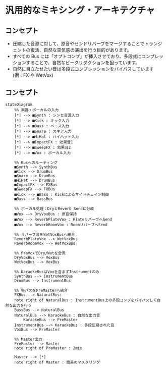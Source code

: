 # 汎用的なミキシング・アーキテクチャ

## コンセプト
- 圧縮した音源に対して、原音やセンドリバーブをマージすることでトランジェントの復活、自然な空気感の演出を行う目的があります。
- すべての Bus には「オプトコンプ」が挿入させており、多段式にコンプレッションすることで、自然なピークリダクションを狙っています。
- 自然に目立たせたい音は多段式コンプレッションをバイパスしています (例：FX や WetVox)

## コンセプト

```mermaid
stateDiagram
    %% 楽器・ボーカルの入力
    [*] --> ■Synth : シンセ音源入力
    [*] --> ■Kick : キック入力
    [*] --> ■Bass : ベース入力
    [*] --> ■Snare : スネア入力
    [*] --> ■HiHat : ハイハット入力
    [*] --> ■ImpactFX : 効果音1
    [*] --> ■SweepFX : 効果音2
    [*] --> ■Vox : ボーカル入力

    %% Busへのルーティング
    ■Synth --> SynthBus
    ■Kick --> DrumBus
    ■Snare --> DrumBus
    ■HiHat --> DrumBus
    ■ImpactFX --> FXBus
    ■SweepFX --> FXBus
    ■Kick --> ■Bass : Kickによるサイドチェイン制御
    ■Bass --> BassBus

    %% ボーカル処理：DryとReverb Sendに分岐
    ■Vox --> DryVoxBus : 原音保持
    ■Vox --> ReverbPlateVox : PlateリバーブへSend
    ■Vox --> ReverbRoomVox : RoomリバーブへSend

    %% リバーブ音をWetVoxBusへ統合
    ReverbPlateVox --> WetVoxBus
    ReverbRoomVox --> WetVoxBus

    %% PreVoxでDry/Wetを合流
    DryVoxBus --> VoxBus
    WetVoxBus --> VoxBus

    %% KaraokeBusはVoxを含まずInstrumentのみ
    SynthBus --> InstrumentBus
    DrumBus --> InstrumentBus

    %% 各バスをPreMasterへ統合
    FXBus --> NaturalBus: 
    note right of NaturalBus : InstrumentBus上の多段コンプをバイパスして自然な出力を行う
    BassBus --> NaturalBus
    NaturalBus --> KaraokeBus : 自然な出力音
        KaraokeBus --> PreMaster
    InstrumentBus --> KaraokeBus : 多段圧縮された音
    VoxBus --> PreMaster

    %% Master出力
    PreMaster --> Master
    note right of PreMaster : 2mix

    Master --> [*]
    note right of Master : 簡易のマスタリング
```


